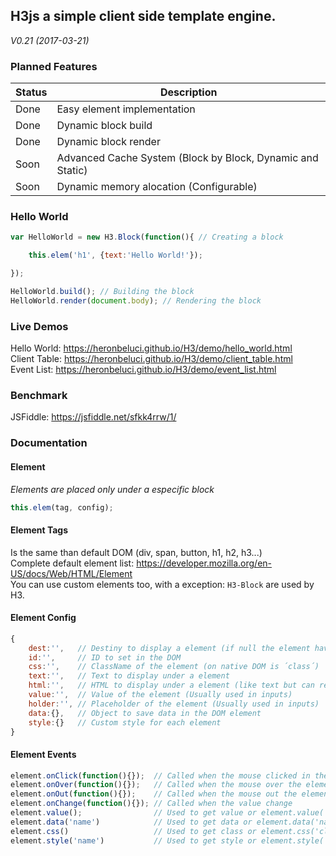 ## H3js a simple client side template engine.
_V0.21 (2017-03-21)_

### Planned Features

| Status  | Description |
| ------- | ----------- |
| Done    | Easy element implementation              |
| Done    | Dynamic block build                      |
| Done    | Dynamic block render                     |
| Soon    | Advanced Cache System (Block by Block, Dynamic and Static)   |
| Soon    | Dynamic memory alocation (Configurable)  |

### Hello World

```js
var HelloWorld = new H3.Block(function(){ // Creating a block

	this.elem('h1', {text:'Hello World!'});

});

HelloWorld.build(); // Building the block
HelloWorld.render(document.body); // Rendering the block
```
### Live Demos

Hello World: https://heronbeluci.github.io/H3/demo/hello_world.html<br>
Client Table: https://heronbeluci.github.io/H3/demo/client_table.html<br>
Event List: https://heronbeluci.github.io/H3/demo/event_list.html

### Benchmark
JSFiddle: https://jsfiddle.net/sfkk4rrw/1/

### Documentation

#### Element
*Elements are placed only under a especific block*
```js
this.elem(tag, config);
```
#### Element Tags
Is the same than default DOM (div, span, button, h1, h2, h3...)<br>
Complete default element list: https://developer.mozilla.org/en-US/docs/Web/HTML/Element<br>
You can use custom elements too, with a exception: `H3-Block` are used by H3.

#### Element Config
```js
{
	dest:'',   // Destiny to display a element (if null the element have the block with destiny)
	id:'',     // ID to set in the DOM
	css:'',    // ClassName of the element (on native DOM is ´class´)
	text:'',   // Text to display under a element
	html:'',   // HTML to display under a element (like text but can render html syntaxes)
	value:'',  // Value of the element (Usually used in inputs)
	holder:'', // Placeholder of the element (Usually used in inputs)
	data:{},   // Object to save data in the DOM element
	style:{}   // Custom style for each element
}
```

#### Element Events
```js
element.onClick(function(){});  // Called when the mouse clicked in the element
element.onOver(function(){});   // Called when the mouse over the element
element.onOut(function(){});    // Called when the mouse out the element
element.onChange(function(){}); // Called when the value change
element.value();                // Used to get value or element.value('10') to set value
element.data('name')            // Used to get data or element.data('name', 'value') to set data
element.css()                   // Used to get class or element.css('class') to rewrite the class
element.style('name')           // Used to get style or element.style('name', 'value') to change the style
```

